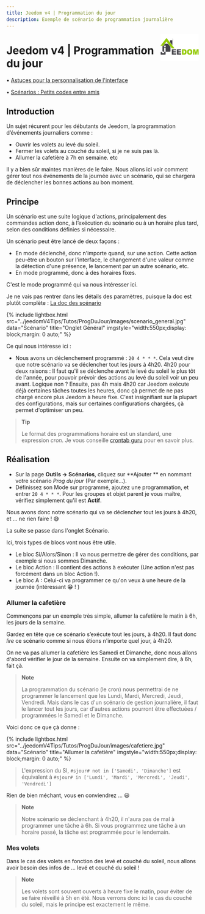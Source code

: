 ```yaml
---
title: Jeedom v4 | Programmation du jour
description: Exemple de scénario de programmation journalière
---
```


<img align="right" src="../../../images/logo-jeedom.png" width="100">

# Jeedom v4 | Programmation du jour

• [Astuces pour la personnalisation de l'interface](https://kiboost.github.io/jeedom_docs/jeedomV4Tips/Interface/fr_FR/)

• [Scénarios : Petits codes entre amis](https://kiboost.github.io/jeedom_docs/jeedomV4Tips/CodesScenario/fr_FR/)

## Introduction

Un sujet récurent pour les débutants de Jeedom, la programmation d’événements journaliers comme :

- Ouvrir les volets au levé du soleil.
- Fermer les volets au couché du soleil, si je ne suis pas là.
- Allumer la cafetière à 7h en semaine.
etc

Il y a bien sûr maintes manières de le faire. Nous allons ici voir comment gérer tout nos événements de la journée avec un scénario, qui se chargera de déclencher les bonnes actions au bon moment.

## Principe

Un scénario est une suite logique d'actions, principalement des commandes action donc, à l’exécution du scénario ou à un horaire plus tard, selon des conditions définies si nécessaire.

Un scénario peut être lancé de deux façons :
- En mode déclenché, donc n'importe quand, sur une action. Cette action peu-être un bouton sur l'interface, le changement d'une valeur comme la détection d'une présence, le lancement par un autre scénario, etc.
- En mode programmé, donc à des horaires fixes.

C'est le mode programmé qui va nous intéresser ici.

Je ne vais pas rentrer dans les détails des paramètres, puisque la doc est plutôt complète : [La doc des scénario](https://jeedom.github.io/core/fr_FR/scenario)

{% include lightbox.html src="../jeedomV4Tips/Tutos/ProgDuJour/images/scenario_general.jpg" data="Scénario" title="Onglet Général" imgstyle="width:550px;display: block;margin: 0 auto;" %}

Ce qui nous intéresse ici :
- Nous avons un déclenchement programmé : `20 4 * * *`. Cela veut dire que notre scénario va se déclencher tout les jours à 4h20. 4h20 pour deux raisons : Il faut qu'il se déclenche avant le levé du soleil le plus tôt de l'année, pour pouvoir prévoir des actions au levé du soleil voir un peu avant. Logique non ? Ensuite, pas 4h mais 4h20 car Jeedom exécute déjà certaines tâches toutes les heures, donc çà permet de ne pas chargé encore plus Jeedom à heure fixe. C'est insignifiant sur la plupart des configurations, mais sur certaines configurations chargées, çà permet d'optimiser un peu.


> **Tip**
>
> Le format des programmations horaire est un standard, une expression *cron*. Je vous conseille [crontab guru](https://crontab.guru/) pour en savoir plus.


## Réalisation

- Sur la page **Outils → Scénarios**, cliquez sur **Ajouter ** en nommant votre scénario *Prog du jour* (Par exemple...).
- Définissez son Mode sur programmé, ajoutez une programmation, et entrer `20 4 * * *`.
Pour les groupes et objet parent je vous maître, vérifiez simplement qu'il est **Actif**.

Nous avons donc notre scénario qui va se déclencher tout les jours à 4h20, et ... ne rien faire ! :sweat_smile:

La suite se passe dans l'onglet Scénario.

Ici, trois types de blocs vont nous être utile.
- Le bloc Si/Alors/Sinon : Il va nous permettre de gérer des conditions, par exemple si nous sommes Dimanche.
- Le bloc Action : Il contient des actions à exécuter (Une action n'est pas forcément dans un bloc Action !).
- Le bloc A : Celui-ci va programmer ce qu'on veux à une heure de la journée (intéressant :grin: ! )

### Allumer la cafetière

Commençons par un exemple très simple, allumer la cafetière le matin à 6h, les jours de la semaine.

Gardez en tête que ce scénario s’exécute tout les jours, à 4h20. Il faut donc *lire* ce scénario comme si nous étions n'importe quel jour, à 4h20.

On ne va pas allumer la cafetière les Samedi et Dimanche, donc nous allons d'abord vérifier le jour de la semaine.
Ensuite on va simplement dire, à 6h, fait çà.

> **Note**
>
> La programmation du scénario (le cron) nous permettrai de ne programmer le lancement que les Lundi, Mardi, Mercredi, Jeudi, Vendredi. Mais dans le cas d'un scénario de gestion journalière, il faut le lancer tout les jours, car d'autres actions pourront être effectuées / programmées le Samedi et le Dimanche.

Voici donc ce que çà donne :

{% include lightbox.html src="../jeedomV4Tips/Tutos/ProgDuJour/images/cafetiere.jpg" data="Scénario" title="Allumer la cafetière" imgstyle="width:550px;display: block;margin: 0 auto;" %}

> L'expression du SI, `#sjour# not in ['Samedi', 'Dimanche']` est équivalent à `#sjour# in ['Lundi', 'Mardi', 'Mercredi', 'Jeudi', 'Vendredi']`

Rien de bien méchant, vous en conviendrez ... :smiley:

> **Note**
>
> Notre scénario se déclenchant à 4h20, il n'aura pas de mal à programmer une tâche à 6h. Si vous programmez une tâche à un horaire passé, la tâche est programmée pour le lendemain.


### Mes volets

Dans le cas des volets en fonction des levé et couché du soleil, nous allons avoir besoin des infos de ... levé et couché du soleil !

> **Note**
>
> Les volets sont souvent ouverts à heure fixe le matin, pour éviter de se faire réveillé à 5h en été. Nous verrons donc ici le cas du couché du soleil, mais le principe est exactement le même.

